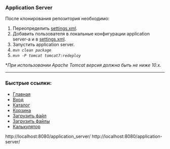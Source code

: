 ### Application Server

После клонирования репозитория необходимо:
1. Переопределить [settings.xml](settings.xml).
2. Добавить пользователя в локальные конфигурации application server-а и в [settings.xml](settings.xml).
3. Запустить application server.
4. _`mvn clean package`_
5. _`mvn -P tomcat tomcat7:redeploy`_

*_При использовании Apache Tomcat версия должна быть не ниже 10.х._
***


### Быстрые ссылки:
- [Главная](http://localhost:8080/application-server/)
- [Вход](http://localhost:8080/application-server/signIn)
- [Каталог](http://localhost:8080/application-server/?stage=catalog)
- [Корзина](http://localhost:8080/application-server/?stage=cart)
- [Загрузить файл](http://localhost:8080/application-server/oneFileUpload)
- [Загрузить файлы](http://localhost:8080/application-server/twoFilesUpload)
- [Калькулятор](http://localhost:8080/application-server/calculator)

http://localhost:8080/application_server/
http://localhost:8080/application-server/